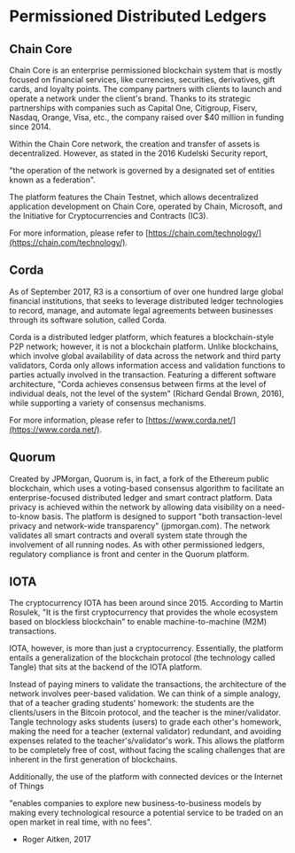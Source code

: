 # Permissioned Distributed Ledgers

## Chain Core

Chain Core is an enterprise permissioned blockchain system that is mostly focused on financial services, like currencies, securities, derivatives, gift cards, and loyalty points. The company partners with clients to launch and operate a network under the client's brand. Thanks to its strategic partnerships with companies such as Capital One, Citigroup, Fiserv, Nasdaq, Orange, Visa, etc., the company raised over $40 million in funding since 2014.

Within the Chain Core network, the creation and transfer of assets is decentralized. However, as stated in the 2016 Kudelski Security report,

"the operation of the network is governed by a designated set of entities known as a federation".

The platform features the Chain Testnet, which allows decentralized application development on Chain Core, operated by Chain, Microsoft, and the Initiative for Cryptocurrencies and Contracts (IC3).

For more information, please refer to [https://chain.com/technology/](https://chain.com/technology/).

## Corda

As of September 2017, R3 is a consortium of over one hundred large global financial institutions, that seeks to leverage distributed ledger technologies to record, manage, and automate legal agreements between businesses through its software solution, called Corda.

Corda is a distributed ledger platform, which features a blockchain-style P2P network; however, it is not a blockchain platform. Unlike blockchains, which involve global availability of data across the network and third party validators, Corda only allows information access and validation functions to parties actually involved in the transaction. Featuring a different software architecture, "Corda achieves consensus between firms at the level of individual deals, not the level of the system" (Richard Gendal Brown, 2016), while supporting a variety of consensus mechanisms.

For more information, please refer to [https://www.corda.net/](https://www.corda.net/).

## Quorum

Created by JPMorgan, Quorum is, in fact, a fork of the Ethereum public blockchain, which uses a voting-based consensus algorithm to facilitate an enterprise-focused distributed ledger and smart contract platform. Data privacy is achieved within the network by allowing data visibility on a need-to-know basis. The platform is designed to support "both transaction-level privacy and network-wide transparency" (jpmorgan.com). The network validates all smart contracts and overall system state through the involvement of all running nodes. As with other permissioned ledgers, regulatory compliance is front and center in the Quorum platform.

## IOTA

The cryptocurrency IOTA has been around since 2015. According to Martin Rosulek, "It is the first cryptocurrency that provides the whole ecosystem based on blockless blockchain" to enable machine-to-machine (M2M) transactions.

IOTA, however, is more than just a cryptocurrency. Essentially, the platform entails a generalization of the blockchain protocol (the technology called Tangle) that sits at the backend of the IOTA platform. 

Instead of paying miners to validate the transactions, the architecture of the network involves peer-based validation. We can think of a simple analogy, that of a teacher grading students' homework: the students are the clients/users in the Bitcoin protocol, and the teacher is the miner/validator. Tangle technology asks students (users) to grade each other's homework, making the need for a teacher (external validator) redundant, and avoiding expenses related to the teacher's/validator's work. This allows the platform to be completely free of cost, without facing the scaling challenges that are inherent in the first generation of blockchains.

Additionally, the use of the platform with connected devices or the Internet of Things

"enables companies to explore new business-to-business models by making every technological resource a potential service to be traded on an open market in real time, with no fees".

- Roger Aitken, 2017